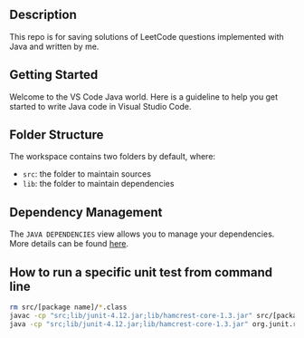 ## Description
This repo is for saving solutions of LeetCode questions implemented with Java and written by me.

## Getting Started

Welcome to the VS Code Java world. Here is a guideline to help you get started to write Java code in Visual Studio Code.

## Folder Structure

The workspace contains two folders by default, where:

- `src`: the folder to maintain sources
- `lib`: the folder to maintain dependencies

## Dependency Management

The `JAVA DEPENDENCIES` view allows you to manage your dependencies. More details can be found [here](https://github.com/microsoft/vscode-java-pack/blob/master/release-notes/v0.9.0.md#work-with-jar-files-directly).

## How to run a specific unit test from command line
```bash
rm src/[package name]/*.class
javac -cp "src;lib/junit-4.12.jar;lib/hamcrest-core-1.3.jar" src/[package name]/Solution.java src/[package name]/Tests.java
java -cp "src;lib/junit-4.12.jar;lib/hamcrest-core-1.3.jar" org.junit.runner.JUnitCore [test class name]
```
